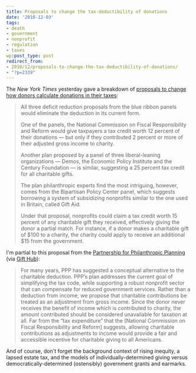 ```yaml
---
title: Proposals to change the tax-deductibility of donations
date: '2010-12-03'
tags:
- death
- government
- nonprofit
- regulation
- taxes
wp:post_type: post
redirect_from:
- 2010/12/proposals-to-change-the-tax-deductibility-of-donations/
- "?p=2339"
---
```


The _New York Times_ yesterday gave a breakdown of [proposals to change how donors calculate donations in their taxes](http://www.nytimes.com/2010/12/03/business/03charity.html):

> All three deficit reduction proposals from the blue ribbon panels would eliminate the deduction in its current form.
>
> One of the panels, the National Commission on Fiscal Responsibility and Reform would give taxpayers a tax credit worth 12 percent of their donations — but only if they contributed 2 percent or more of their adjusted gross income to charity.
>
> Another plan proposed by a panel of three liberal-leaning organizations — Demos, the Economic Policy Institute and the Century Foundation — is similar, suggesting a 25 percent tax credit for all charitable gifts.
>
> The plan philanthropic experts find the most intriguing, however, comes from the Bipartisan Policy Center panel, which suggests borrowing a system of subsidizing nonprofits similar to the one used in Britain, called Gift Aid.
>
> Under that proposal, nonprofits could claim a tax credit worth 15 percent of any charitable gift they received, effectively giving the donor a partial match. For instance, if a donor makes a charitable gift of $100 to a charity, the charity could apply to receive an additional $15 from the government.

I'm partial to this proposal from the [Partnership for Philanthropic Planning](http://www.pppnet.org/pdf/Position_Paper_12-2-10.pdf) (via [Gift Hub](http://www.gifthub.org/2010/12/ppp-on-obama-charitable-tax-proposal.html)):

> For many years, PPP has suggested a conceptual alternative to the charitable deduction. PPP’s plan addresses the current goal of simplifying the tax code, while supporting a robust nonprofit sector that can compensate for reduced government services. Rather than a deduction from income, we propose that charitable contributions be treated as an adjustment from gross income. Since the donor never receives the benefit of income which is contributed to charity, the amount contributed should be considered unavailable for taxation at all. Far from the “tax expenditure” that the [National Commission on Fiscal Responsibility and Reform] suggests, allowing charitable contributions as adjustments to income would provide a fair and accessible incentive for charitable giving to all Americans.

And of course, don't forget the background context of rising inequity, a lapsed estate tax, and the models of individually-determined giving versus democratically-determined (ostensibly) government grants and earmarks.
